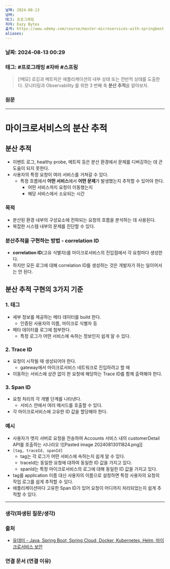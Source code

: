 ```yaml
---
날짜: 2024-08-13
넘버: 
태그: 프로그래밍
저자: Eazy Bytes
출처: https://www.udemy.com/course/master-microservices-with-springboot-docker-kubernetes-korean/
aliases:
---
```

### 날짜:  2024-08-13 00:29

### 태그: #프로그래밍 #자바 #스프링

>[!메모]
> 로깅과 메트릭은 애플리케이션의 내부 상태 또는 전반적 상태를 도출한다.
> 모니터링과 Observability 를 위한 3 번째 축 **분산 추적**을 알아보자.

### 원문
---
# 마이크로서비스의 분산 추적

## 분산 추적
- 이벤트 로그, healthy probe, 메트릭 등은 분산 환경에서 문제를 디버깅하는 데 큰 도움이 되지 못한다.
- 사용자의 특정 요청이 여러 서비스를 거쳐갈 수 있다.
	- 특정 흐름에서 **어떤 서비스**에서 **어떤 문제**가 발생했는지 추적할 수 있어야 한다.
		- 어떤 서비스까지 요청이 이동했는지
		- 해당 서비스에서 소요되는 시간
### 목적
- 분산된 환경 내부의 구성요소에 전파되는 요청의 흐름을 분석하는 데 사용된다.
- 복잡한 시스템 내부의 문제를 진단할 수 있다.
### 분산추적을 구현하는 방법 - correlation ID
- **correlation ID**(고유 식별자)를 마이크로서비스의 진입점에서 각 요청마다 생성한다.
- 하지만 모든 로그에 대해 correlation ID를 생성하는 것은 개발자가 하는 일이어서는 안 된다.
## 분산 추적 구현의 3가지 기준
### 1. 태그
- 세부 정보를 제공하는 메타 데이터를 build 한다.
	- 인증된 사용자의 이름, 마이크로 식별자 등
- 메타 데이터를 로그에 첨부한다.
	- 특정 로그가 어떤 서비스에 속하는 정보인지 쉽게 알 수 있다.
### 2. Trace ID
- 요청이 시작될 때 생성되어야 한다.
	- gateway에서 마이크로서비스 네트워크로 진입하려고 할 때
- 이동하는 서비스에 상관 없이 한 요청에 해당하는 Trace ID를 함께 출력해야 한다.
### 3. Span ID
- 요청 처리의 각 개별 단계를 나타낸다.
	- 서비스 안에서 여러 메서드를 호출할 수 있다.
- 각 마이크로서비스에 고유한 ID 값을 할당해야 한다.
### 예시
- 사용자가 엣지 서버로 요청을 전송하여 Accounts 서비스 내의 customerDetail API를 호출하는 시나리오
![[Pasted image 20240813011824.png]]
- `[tag, traceId, spanId]`
	- tag는 각 로그가 어떤 서비스에 속하는지 쉽게 알 수 있다.
	- traceId는 동일한 요청에 대하여 동일한 ID 값을 가지고 있다.
	- spanId는 특정 마이크로서비스의 로그에 대해 동일한 ID 값을 가지고 있다.
- tag를 application 이름 대신 사용자의 이름으로 설정하면 특정 사용자의 요청의 작업 로그를 쉽게 추적할 수 있다.
- 애플리케이션마다 고유한 Span ID가 있어 요청이 어디까지 처리되었는지 쉽게 추적할 수 있다.

---
### 생각(파생된 질문/생각)

### 출처
- [유데미 - Java, Spring Boot, Spring Cloud, Docker, Kubernetes, Helm, 마이크로서비스 보안](https://www.udemy.com/course/master-microservices-with-springboot-docker-kubernetes-korean/)

### 연결 문서 (연결 이유)
